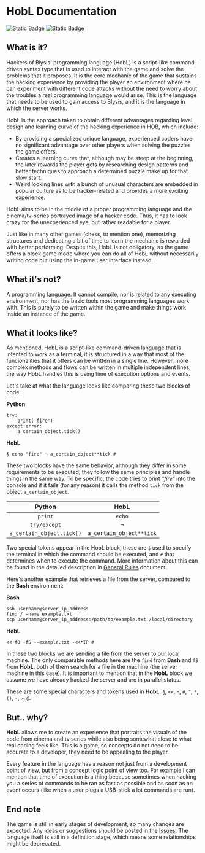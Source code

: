 # HobL Documentation
![Static Badge](https://img.shields.io/badge/Documentation-incomplete-red)
![Static Badge](https://img.shields.io/badge/Version-0.0.4-purple)

## What is it?

Hackers of Blysis' programming language (HobL) is a script-like command-driven syntax type that is used to interact with the game and solve the problems that it proposes. It is the core mechanic of the game that sustains the hacking experience by providing the player an environment where he can experiment with different code attacks without the need to worry about the troubles a real programming language would arise. This is the language that needs to be used to gain access to Blysis, and it is the language in which the server works.

HobL is the approach taken to obtain different advantages regarding level design and learning curve of the hacking experience in HOB, which include:

 - By providing a specialized unique language, experienced coders have no significant advantage over other players when solving the puzzles the game offers.
 - Creates a learning curve that, although may be steep at the beginning, the later rewards the player gets by researching design patterns and better techniques to approach a determined puzzle make up for that slow start.
 - Weird looking lines with a bunch of unusual characters are embedded in popular culture as to be hacker-related and provides a more exciting experience.

HobL aims to be in the middle of a proper programming language and the cinema/tv-series portrayed image of a hacker code. Thus, it has to look crazy for the unexperienced eye, but rather readable for a player.

Just like in many other games (chess, to mention one), memorizing structures and dedicating a bit of time to learn the mechanic is rewarded with better performing. Despite this, HobL is not obligatory, as the game offers a block game mode where you can do all of HobL without necessarily writing code but using the in-game user interface instead.

## What it's not?

A programming language. It cannot compile, nor is related to any executing environment, nor has the basic tools most programming languages work with. This is purely to be written within the game and make things work inside an instance of the game.

## What it looks like?

As mentioned, HobL is a script-like command-driven language that is intented to work as a terminal, it is structured in a way that most of the funcionalities that it offers can be written in a single line. However, more complex methods and flows can be written in multiple independent lines; the way HobL handles this is using time of execution options and events.

Let's take at what the language looks like comparing these two blocks of code:

**Python**
```
try:
    print('fire')
except error:
    a_certain_object.tick()
```

**HobL**
```
§ echo "fire" ¬ a_certain_object**tick #
```

These two blocks have the same behavior, although they differ in some requirements to be executed; they follow the same principles and handle things in the same way. To be specific, the code tries to print *"fire"* into the console and if it fails (for any reason) it calls the method `tick` from the object `a_certain_object`.

| **Python** | **HobL** |
|:-------:|:------:|
| `print` | `echo` |
| `try/except` | `¬` |
| `a_certain_object.tick()` | `a_certain_object**tick` |

Two special tokens appear in the HobL block, these are `§` used to specify the terminal in which the command should be executed, and `#` that determines when to execute the command. More information about this can be found in the detailed description in [General Rules](Documentation.md) document.

Here's another example that retrieves a file from the server, compared to the **Bash** environment:

**Bash**
```
ssh username@server_ip_address
find / -name example.txt
scp username@server_ip_address:/path/to/example.txt /local/directory
```

**HobL**
```
<< fD -fS --example.txt -<<*IP #
```

In these two blocks we are sending a file from the server to our local machine. The only comparable methods here are the `find` from **Bash** and `fS` from **HobL**, both of them search for a file in the machine (the server machine in this case). It is important to mention that in the **HobL** block we assume we have already hacked the server and are in parallel status.

These are some special characters and tokens used in **HobL**: `§`, `<<`, `¬`, `#`, `"`, `*`, `()`, `-`, `>`, `@`.

## But.. why?

**HobL** allows me to create an experience that portraits the visuals of the code from cinema and tv series while also being somewhat close to what real coding feels like. This is a game, so concepts do not need to be accurate to a developer, they need to be appealing to the player.

Every feature in the language has a reason not just from a development point of view, but from a concept logic point of view too. For example I can mention that time of execution is a thing because sometimes when hacking you a series of commands to be ran as fast as possible and as soon as an event occurs (like when a user plugs a USB-stick a lot commands are run).

## End note

The game is still in early stages of development, so many changes are expected. Any ideas or suggestions should be posted in the [Issues](https://github.com/3rdPix/HOB_Game/issues). The language itself is still in a definition stage, which means some relationships might be deprecated.